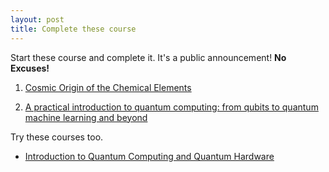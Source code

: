 ```yaml
---
layout: post
title: Complete these course
---
```


Start these course and complete it. It's a public announcement! **No Excuses!**

1. [Cosmic Origin of the Chemical Elements](https://ocw.mit.edu/resources/res-8-007-cosmic-origin-of-the-chemical-elements-fall-2019/)


2. [A practical introduction to quantum computing: from qubits to quantum machine learning and beyond](https://home.cern/events/webcasts/practical-introduction-quantum-computing-qubits-quantum-machine-learning-and-0)

Try these courses too.

* [Introduction to Quantum Computing and Quantum Hardware](https://qiskit.org/learn/intro-qc-qh/)
